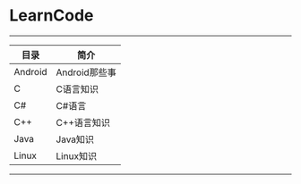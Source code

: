 LearnCode
===========================

****
	
|目录|简介|
|---|---
|Android|Android那些事
|C      |C语言知识
|C#		|C#语言
|C++	|C++语言知识
|Java  	|Java知识
|Linux  |Linux知识


****

